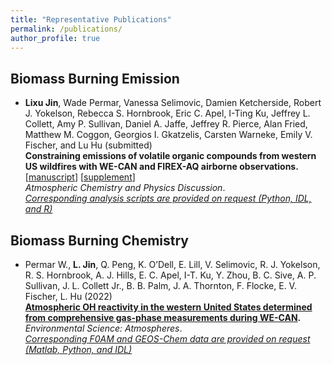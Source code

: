```yaml
---
title: "Representative Publications"
permalink: /publications/
author_profile: true
---
```


## Biomass Burning Emission
- **Lixu Jin**, Wade Permar, Vanessa Selimovic, Damien Ketcherside, Robert J. Yokelson, Rebecca S. Hornbrook, Eric C. Apel, I-Ting Ku, Jeffrey L. Collett, Amy P. Sullivan, Daniel A. Jaffe, Jeffrey R. Pierce, Alan Fried, Matthew M. Coggon, Georgios I. Gkatzelis, Carsten Warneke, Emily V. Fischer, and Lu Hu (submitted) <br>
**Constraining emissions of volatile organic compounds from western US wildfires with WE-CAN and FIREX-AQ airborne observations.** [[manuscript](https://github.com/jinlx/jinlx.github.io/blob/master/files/ACP_BBemission_wus_manuscript.pdf)] [[supplement](https://github.com/jinlx/jinlx.github.io/blob/master/files/ACP_BBemission_wus_supplement.pdf)] <br>
  *Atmospheric Chemistry and Physics Discussion*.<br>
  *[Corresponding analysis scripts are provided on request (Python, IDL, and R)](https://github.com/jinlx/Western-US-emission-packages)*<br>
## Biomass Burning Chemistry
- Permar W., **L. Jin**, Q. Peng, K. O’Dell, E. Lill, V. Selimovic, R. J. Yokelson, R. S. Hornbrook, A. J. Hills, E. C. Apel, I-T. Ku, Y. Zhou, B. C. Sive, A. P. Sullivan, J. L. Collett Jr., B. B. Palm, J. A. Thornton, F. Flocke, E. V. Fischer, L. Hu (2022) <br>
  **[Atmospheric OH reactivity in the western United States determined from comprehensive gas-phase measurements during WE-CAN](http://ToBeDone.com).** <br>
  *Environmental Science: Atmospheres*.<br>
  *[Corresponding F0AM and GEOS-Chem data are provided on request (Matlab, Python, and IDL)](http://ToBeDone.com)*<br>
  
  
  
  

